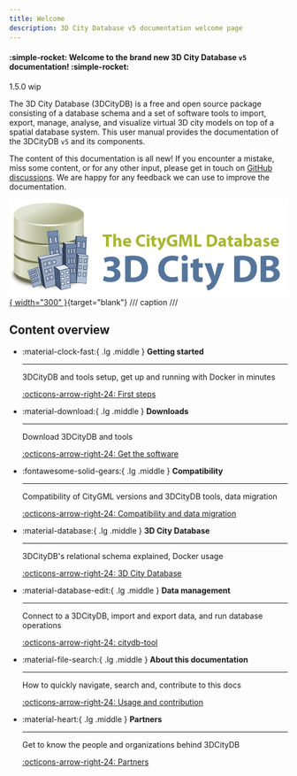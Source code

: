 ```yaml
---
title: Welcome
description: 3D City Database v5 documentation welcome page
---
```


#### :simple-rocket: Welcome to the brand new 3D City Database `v5` documentation! :simple-rocket:

1.5.0 wip

The 3D City Database (3DCityDB) is a free and open source package consisting of a database schema and a set of software
tools to import, export, manage, analyse, and visualize virtual 3D city models on top of a spatial database system. This
user manual provides the documentation of the 3DCityDB `v5` and its components.

The content of this documentation is all new! If you encounter a mistake, miss some content, or for any other input,
please get in touch on [GitHub discussions](https://github.com/orgs/3dcitydb/discussions). We are happy for any feedback
we can use to improve the documentation.

[![3DCityDB logo](./assets/img/logos/3dcitydb-logo-long.png){ width="300" }](https://www.3dcitydb.org){target="blank"}
/// caption
///

## Content overview

<div class="grid cards" markdown>

- :material-clock-fast:{ .lg .middle } __Getting started__

    ---

    3DCityDB and tools setup, get up and running with Docker in minutes

    [:octicons-arrow-right-24: First steps](first-steps/index.md)

- :material-download:{ .lg .middle } __Downloads__

    ---

    Download 3DCityDB and tools

    [:octicons-arrow-right-24: Get the software](download.md)

- :fontawesome-solid-gears:{ .lg .middle } __Compatibility__

    ---

    Compatibility of CityGML versions and 3DCityDB tools, data migration

    [:octicons-arrow-right-24: Compatibility and data migration](compatibility.md)

- :material-database:{ .lg .middle } __3D City Database__

    ---

    3DCityDB's relational schema explained, Docker usage

    [:octicons-arrow-right-24: 3D City Database](3dcitydb/index.md)

- :material-database-edit:{ .lg .middle } __Data management__

    ---

    Connect to a 3DCityDB, import and export data, and run database operations

    [:octicons-arrow-right-24: citydb-tool](citydb-tool/index.md)

- :material-file-search:{ .lg .middle } __About this documentation__

    ---

    How to quickly navigate, search and, contribute to this docs

    [:octicons-arrow-right-24: Usage and contribution](usage-contrib.md)

- :material-heart:{ .lg .middle } __Partners__

    ---

    Get to know the people and organizations behind 3DCityDB

    [:octicons-arrow-right-24: Partners](partners/index.md)

</div>
